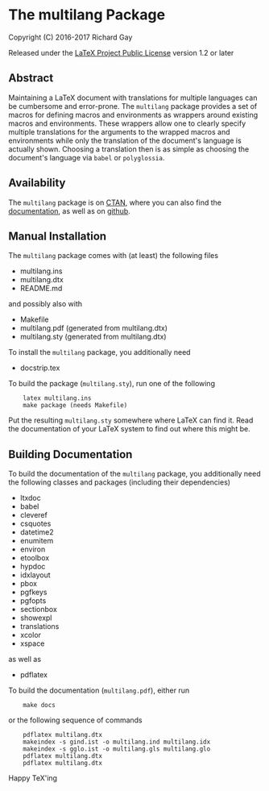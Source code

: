 The multilang Package
=======================

Copyright (C) 2016-2017 Richard Gay

Released under the [LaTeX Project Public License](http://www.latex-project.org/lppl/) version 1.2 or later

## Abstract

Maintaining a LaTeX document with translations for multiple languages
can be cumbersome and error-prone.
The `multilang` package provides a set of macros for defining macros and
environments as wrappers around existing macros and environments.
These wrappers allow one to clearly specify multiple translations for the
arguments to the wrapped macros and environments while only the
translation of the document's language is actually shown.
Choosing a translation then is as simple as choosing the document's
language via `babel` or `polyglossia`.

## Availability

The `multilang` package is on [CTAN](http://www.ctan.org/pkg/multilang),
where you can also find the [documentation](http://mirrors.ctan.org/macros/latex/contrib/multilang/multilang.pdf),
as well as on [github](https://github.com/Ri-Ga/multilang).

## Manual Installation

The `multilang` package comes with (at least) the following files
* multilang.ins
* multilang.dtx
* README.md

and possibly also with
* Makefile
* multilang.pdf (generated from multilang.dtx)
* multilang.sty (generated from multilang.dtx)

To install the `multilang` package, you additionally need
* docstrip.tex

To build the package (`multilang.sty`), run one of the following
```
    latex multilang.ins
    make package (needs Makefile)
```

Put the resulting `multilang.sty` somewhere where LaTeX can find it.
Read the documentation of your LaTeX system to find out where this
might be.

## Building Documentation

To build the documentation of the `multilang` package, you additionally
need the following classes and packages (including their dependencies)
* ltxdoc
* babel
* cleveref
* csquotes
* datetime2
* enumitem
* environ
* etoolbox
* hypdoc
* idxlayout
* pbox
* pgfkeys
* pgfopts
* sectionbox
* showexpl
* translations
* xcolor
* xspace

as well as
* pdflatex

To build the documentation (`multilang.pdf`), either run
```
    make docs
```
or the following sequence of commands
```
    pdflatex multilang.dtx
    makeindex -s gind.ist -o multilang.ind multilang.idx
    makeindex -s gglo.ist -o multilang.gls multilang.glo
    pdflatex multilang.dtx
    pdflatex multilang.dtx
```

Happy TeX'ing
